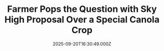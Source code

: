 ---
title: "Farmer Pops the Question with Sky High Proposal Over a Special Canola Crop"
date: 2025-09-20T16:30:49.000Z
category: Human Kindness
externalLink: "https://www.goodnewsnetwork.org/farmer-pops-the-question-with-sky-high-proposal-over-a-special-canola-crop/"
image: ""
excerpt: "An elementary school teacher in Australia has her head in the clouds after an elaborate marriage proposal from her new fiancé. Will Henderson’s sky-high idea hatched in the spring when he was preparing to seed the canola crop. Blooming yellow in September, he took Steph Carter up on a plane and popped the question, hoping […] The post Farmer Pops…"
---